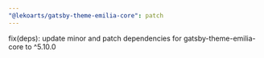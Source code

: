 ```yaml
---
"@lekoarts/gatsby-theme-emilia-core": patch
---
```


fix(deps): update minor and patch dependencies for gatsby-theme-emilia-core to ^5.10.0
